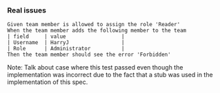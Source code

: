 ### Real issues

```gherkin
Given team member is allowed to assign the role 'Reader'
When the team member adds the following member to the team
| field     | value                  |
| Username  | HarryJ				 |
| Role      | Administrator          |
Then the team member should see the error 'Forbidden'
```

Note:
Talk about case where this test passed even though the implementation was incorrect due to the fact that a stub was used in the implementation of this spec.